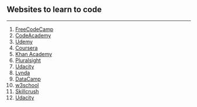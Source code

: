 ## Websites to learn to code
---
<!--
Example:
1. [FreeCodeCamp](https://www.freecodecamp.org/)

Copy this and edit the text:
1. [Name for the link](link of the website)
-->
1. [FreeCodeCamp](https://www.freecodecamp.org/)
1. [CodeAcademy](https://www.codecademy.com/)
1. [Udemy](https://www.udemy.com/)
1. [Coursera](https://www.coursera.org/)
1. [Khan Academy](https://www.khanacademy.org/)
1. [Pluralsight](https://www.pluralsight.com/)
1. [Udacity](https://www.udacity.com/)
1. [Lynda](https://www.lynda.com/)
1. [DataCamp](https://www.datacamp.com/)
1. [w3school](https://www.w3school.com/)
1. [Skillcrush](https://www.skillcrush.com/)
1. [Udacity](https://www.udacity.com/)
